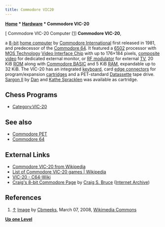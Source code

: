 ```yaml
---
title: Commodore VIC20
---
```

**[Home](Home "Home") * [Hardware](Hardware "Hardware") * Commodore VIC-20**

\[ Commodore VIC-20 Computer <a id="cite-note-1" href="#cite-ref-1">[1]</a>
**Commodore VIC-20**,

a [8-bit](https://en.wikipedia.org/wiki/8-bit_computing) [home computer](https://en.wikipedia.org/wiki/Home_computer)
by [Commodore International](https://en.wikipedia.org/wiki/Commodore_International) first released in 1981, and predecessor of the [Commodore 64](Commodore_64 "Commodore 64").
It featured a [6502](6502 "6502") processor with [MOS Technology](https://en.wikipedia.org/wiki/MOS_Technology) [Video Interface Chip](https://en.wikipedia.org/wiki/MOS_Technology_VIC) with up to 176×184 pixels, [composite video](https://en.wikipedia.org/wiki/Composite_video) for dedicated external monitor, or [RF modulator](https://en.wikipedia.org/wiki/RF_modulator) for external [TV](https://en.wikipedia.org/wiki/Television), 20 KiB [ROM](Memory#ROM "Memory") along with [Commodore BASIC](Basic "Basic") and 5 KiB [RAM](Memory#RAM "Memory"), expandable up to 32 KiB.
The VIC-20 has an integrated [keyboard](https://en.wikipedia.org/wiki/Computer_keyboard), card [edge connectors](https://en.wikipedia.org/wiki/Edge_connector) for program/expansion [cartridges](https://en.wikipedia.org/wiki/ROM_cartridge) and a PET-standard [Datassette](https://en.wikipedia.org/wiki/Commodore_Datasette) tape drive.
[Sargon II](Sargon#Sargon2 "Sargon") by [Dan](Dan_Spracklen "Dan Spracklen") and [Kathe Spracklen](Kathe_Spracklen "Kathe Spracklen") was available as cartridge.

## Chess Programs

- [Category:VIC-20](Category:VIC-20 "Category:VIC-20")

## See also

- [Commodore PET](Commodore_PET "Commodore PET")
- [Commodore 64](Commodore_64 "Commodore 64")

## External Links

- [Commodore VIC-20 from Wikipedia](https://en.wikipedia.org/wiki/Commodore_VIC-20)
- [List of Commodore VIC-20 games | Wikipedia](https://en.wikipedia.org/wiki/List_of_Commodore_VIC-20_games)
- [VIC-20 - C64-Wiki](https://www.c64-wiki.com/wiki/VIC-20)
- [Craig's 8-bit Commodore Page](https://web.archive.org/web/20120419041243/http://www.csbruce.com/~csbruce/cbm/) by [Craig S. Bruce](Craig_S._Bruce "Craig S. Bruce") ([Internet Archive](https://en.wikipedia.org/wiki/Internet_Archive))

## References

1. <a id="cite-ref-1" href="#cite-note-1">↑</a> [Image](https://commons.wikimedia.org/wiki/File:CBMVIC20P8.jpg) by [Cbmeeks](https://en.wikipedia.org/wiki/User:Cbmeeks), March 07, 2008, [Wikimedia Commons](https://en.wikipedia.org/wiki/Wikimedia_Commons)

**[Up one Level](Hardware "Hardware")**

